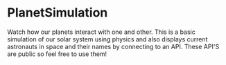 # PlanetSimulation
Watch how our planets interact with one and other. This is a basic simulation of our solar system using physics and also displays current astronauts in space and their names by connecting to an API. These API'S are public so feel free to use them! 

